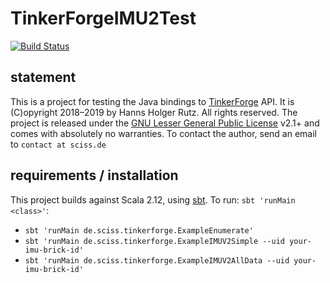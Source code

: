 # TinkerForgeIMU2Test

[![Build Status](https://travis-ci.org/Sciss/TinkerForgeIMU2Test.svg?branch=master)](https://travis-ci.org/Sciss/TinkerForgeIMU2Test)

## statement

This is a project for testing the Java bindings to [TinkerForge](https://www.tinkerforge.com) API.
It is (C)opyright 2018–2019 by Hanns Holger Rutz. All rights reserved. The project is released under 
the [GNU Lesser General Public License](https://raw.github.com/Sciss/TinkerForgeIMU2Test/master/LICENSE) v2.1+ and
comes with absolutely no warranties. To contact the author, send an email to `contact at sciss.de`

## requirements / installation

This project builds against Scala 2.12, using [sbt](http://www.scala-sbt.org/). To run: `sbt 'runMain <class>'`:

- `sbt 'runMain de.sciss.tinkerforge.ExampleEnumerate'`
- `sbt 'runMain de.sciss.tinkerforge.ExampleIMUV2Simple --uid your-imu-brick-id'`
- `sbt 'runMain de.sciss.tinkerforge.ExampleIMUV2AllData --uid your-imu-brick-id'`
